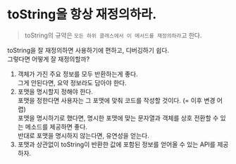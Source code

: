 # toString을 항상 재정의하라.
> toString의 규약은 `모든 하위 클래스에서 이 메서드를 재정의하라`고 한다.

toString을 잘 재정의하면 사용하기에 편하고, 디버깅하기 쉽다. </br>
그렇다면 어떻게 잘 재정의할까?

1. 객체가 가진 주요 정보를 모두 반환하는게 좋다.</br> 그게 안된다면, 요약 정보라도 담아야 한다.
2. 포맷을 명시할지 정해야 한다. </br>
포맷을 정한다면 사용자는 그 포맷에 맞춰 코드를 작성할 것이다. (= 이후 변경 어렵) </br>
포맷을 명시하기로 했다면, 명시한 포맷에 맞는 문자열과 객체를 상호 전환할 수 있는 메소드를 제공하면 좋다. </br>
반대로 포맷을 명시하지 않는다면, 유연성을 얻는다.
3. 포맷과 상관없이 toString이 반환한 값에 포함된 정보를 얻어올 수 있는 API를 제공하자.